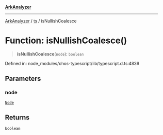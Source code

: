 [**ArkAnalyzer**](../../../../README.md)

***

[ArkAnalyzer](../../../../globals.md) / [ts](../README.md) / isNullishCoalesce

# Function: isNullishCoalesce()

> **isNullishCoalesce**(`node`): `boolean`

Defined in: node\_modules/ohos-typescript/lib/typescript.d.ts:4839

## Parameters

### node

[`Node`](../interfaces/Node.md)

## Returns

`boolean`
